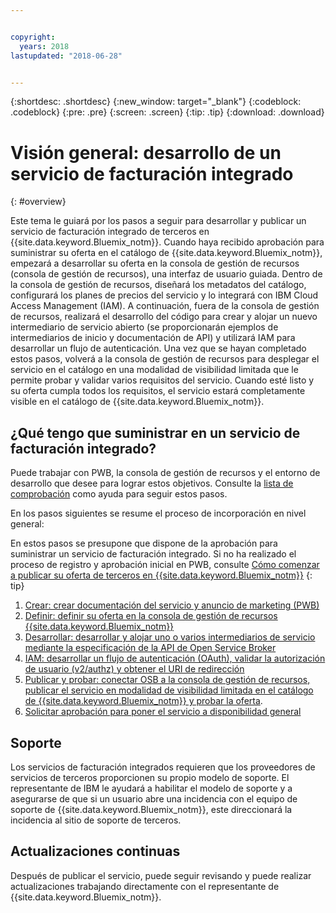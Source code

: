 ```yaml
---


copyright:
  years: 2018
lastupdated: "2018-06-28"


---
```


{:shortdesc: .shortdesc}
{:new_window: target="_blank"}
{:codeblock: .codeblock}
{:pre: .pre}
{:screen: .screen}
{:tip: .tip}
{:download: .download}

# Visión general: desarrollo de un servicio de facturación integrado
{: #overview}

Este tema le guiará por los pasos a seguir para desarrollar y publicar un servicio de facturación integrado de terceros en {{site.data.keyword.Bluemix_notm}}. Cuando haya recibido aprobación para suministrar su oferta en el catálogo de {{site.data.keyword.Bluemix_notm}}, empezará a desarrollar su oferta en la consola de gestión de recursos (consola de gestión de recursos), una interfaz de usuario guiada. Dentro de la consola de gestión de recursos, diseñará los metadatos del catálogo, configurará los planes de precios del servicio y lo integrará con IBM Cloud Access Management (IAM). A continuación, fuera de la consola de gestión de recursos, realizará el desarrollo del código para crear y alojar un nuevo intermediario de servicio abierto (se proporcionarán ejemplos de intermediarios de inicio y documentación de API) y utilizará IAM para desarrollar un flujo de autenticación. Una vez que se hayan completado estos pasos, volverá a la consola de gestión de recursos para desplegar el servicio en el catálogo en una modalidad de visibilidad limitada que le permite probar y validar varios requisitos del servicio. Cuando esté listo y su oferta cumpla todos los requisitos, el servicio estará completamente visible en el catálogo de {{site.data.keyword.Bluemix_notm}}.


## ¿Qué tengo que suministrar en un servicio de facturación integrado?

Puede trabajar con PWB, la consola de gestión de recursos y el entorno de desarrollo que desee para lograr estos objetivos. Consulte la [lista de comprobación](/docs/third-party/checklist.html#checklist) como ayuda para seguir estos pasos.

En los pasos siguientes se resume el proceso de incorporación en nivel general:

En estos pasos se presupone que dispone de la aprobación para suministrar un servicio de facturación integrado. Si no ha realizado el proceso de registro y aprobación inicial en PWB, consulte [Cómo comenzar a publicar su oferta de terceros en {{site.data.keyword.Bluemix_notm}}](/docs/third-party/index.md)
{: tip}

1. [Crear: crear documentación del servicio y anuncio de marketing (PWB)](/docs/third-party/cis1-docs-marketing.html)
2. [Definir: definir su oferta en la consola de gestión de recursos {{site.data.keyword.Bluemix_notm}}](/docs/third-party/cis2-rmc-define.html)
3. [Desarrollar: desarrollar y alojar uno o varios intermediarios de servicio mediante la especificación de la API de Open Service Broker](/docs/third-party/cis3-broker.html)
4. [IAM: desarrollar un flujo de autenticación (OAuth), validar la autorización de usuario (v2/authz) y obtener el URI de redirección](/docs/third-party/cis5-iam.html)
5. [Publicar y probar: conectar OSB a la consola de gestión de recursos, publicar el servicio en modalidad de visibilidad limitada en el catálogo de {{site.data.keyword.Bluemix_notm}} y probar la oferta](/docs/third-party/cis4-rmc-publish.html).
6. [Solicitar aprobación para poner el servicio a disponibilidad general](/docs/third-party/cis6-ga.html)

## Soporte

Los servicios de facturación integrados requieren que los proveedores de servicios de terceros proporcionen su propio modelo de soporte.  El representante de IBM le ayudará a habilitar el modelo de soporte y a asegurarse de que si un usuario abre una incidencia con el equipo de soporte de {{site.data.keyword.Bluemix_notm}}, este direccionará la incidencia al sitio de soporte de terceros.

## Actualizaciones continuas

Después de publicar el servicio, puede seguir revisando y puede realizar actualizaciones trabajando directamente con el representante de {{site.data.keyword.Bluemix_notm}}.



